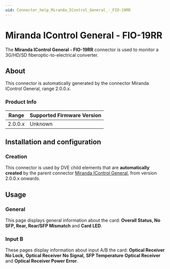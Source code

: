```yaml
---
uid: Connector_help_Miranda_IControl_General_-_FIO-19RR
---
```


# Miranda IControl General - FIO-19RR

The **Miranda IControl General - FIO-19RR** connector is used to monitor a 3G/HD/SD fiberoptic-to-electrical converter.

## About

This connector is automatically generated by the connector Miranda IControl General, range 2.0.0.x.

### Product Info

| Range | Supported Firmware Version |
|------------------|-----------------------------|
| 2.0.0.x          | Unknown                     |

## Installation and configuration

### Creation

This connector is used by DVE child elements that are **automatically created** by the parent connector [Miranda IControl General](xref:Connector_help_Miranda_IControl_General), from version 2.0.0.x onwards.

## Usage

### General

This page displays general information about the card: **Overall Status, No SFP, Rear, Rear/SFP Mismatch** and **Card LED**.

### Input B

These pages display information about input A/B the card: **Optical Receiver No Lock,** **Optical Receiver** **No Signal,** **SFP Temperature** **Optical Receiver** and **Optical Receiver Power Error**.
